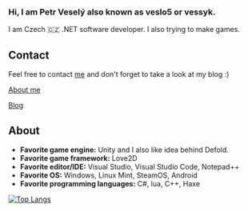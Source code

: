 ### Hi, I am Petr Veselý also known as veslo5 or vessyk.

I am Czech 🇨🇿 .NET software developer. I also trying to make games.


## Contact

Feel free to contact [me](mailto:petr.vesely@devlair.cz) and don't forget to take a look at my blog :)

[About me](https://devlair.cz/aboutme)

[Blog](https://devlair.cz)



## About

- **Favorite game engine:** Unity and I also like idea behind Defold.
- **Favorite game framework:** Love2D
- **Favorite editor/IDE:** Visual Studio, Visual Studio Code, Notepad++
- **Favorite OS:** Windows, Linux Mint, SteamOS, Android
- **Favorite programming languages:** C#, lua, C++, Haxe

[![Top Langs](https://github-readme-stats.vercel.app/api/top-langs/?username=Veslo5&size_weight=0.5&count_weight=0.5&langs_count=8&layout=compact)](https://github.com/anuraghazra/github-readme-stats)
